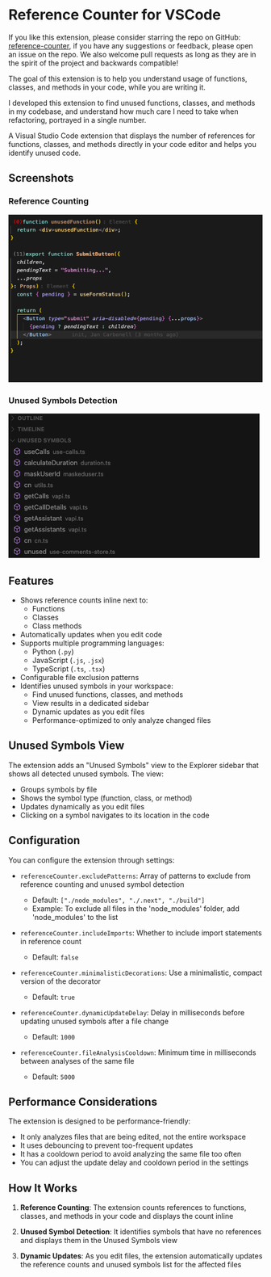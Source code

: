 # Reference Counter for VSCode


If you like this extension, please consider starring the repo on GitHub: [reference-counter](https://github.com/gosvig123/reference_count_extension),
if you have any suggestions or feedback, please open an issue on the repo. We also welcome pull requests as long as they are in the spirit of the project and backwards compatible!

The goal of this extension is to help you understand usage of functions, classes, and methods in your code, while you are writing it.

I developed this extension to find unused functions, classes, and methods in my codebase, and understand how much care I need to take when refactoring, portrayed in a single number.

A Visual Studio Code extension that displays the number of references for functions, classes, and methods directly in your code editor and helps you identify unused code.

## Screenshots

### Reference Counting
![Reference Counting](inline_unused.png)

### Unused Symbols Detection
![Unused Symbols](workspace_unused.png)

## Features

- Shows reference counts inline next to:
  - Functions
  - Classes
  - Class methods
- Automatically updates when you edit code
- Supports multiple programming languages:
  - Python (`.py`)
  - JavaScript (`.js`, `.jsx`)
  - TypeScript (`.ts`, `.tsx`)
- Configurable file exclusion patterns
- Identifies unused symbols in your workspace:
  - Find unused functions, classes, and methods
  - View results in a dedicated sidebar
  - Dynamic updates as you edit files
  - Performance-optimized to only analyze changed files


## Unused Symbols View

The extension adds an "Unused Symbols" view to the Explorer sidebar that shows all detected unused symbols. The view:

- Groups symbols by file
- Shows the symbol type (function, class, or method)
- Updates dynamically as you edit files
- Clicking on a symbol navigates to its location in the code

## Configuration

You can configure the extension through settings:

- `referenceCounter.excludePatterns`: Array of patterns to exclude from reference counting and unused symbol detection
  - Default: `["./node_modules", "./.next", "./build"]`
  - Example: To exclude all files in the 'node_modules' folder, add 'node_modules' to the list

- `referenceCounter.includeImports`: Whether to include import statements in reference count
  - Default: `false`

- `referenceCounter.minimalisticDecorations`: Use a minimalistic, compact version of the decorator
  - Default: `true`

- `referenceCounter.dynamicUpdateDelay`: Delay in milliseconds before updating unused symbols after a file change
  - Default: `1000`

- `referenceCounter.fileAnalysisCooldown`: Minimum time in milliseconds between analyses of the same file
  - Default: `5000`

## Performance Considerations

The extension is designed to be performance-friendly:

- It only analyzes files that are being edited, not the entire workspace
- It uses debouncing to prevent too-frequent updates
- It has a cooldown period to avoid analyzing the same file too often
- You can adjust the update delay and cooldown period in the settings

## How It Works

1. **Reference Counting**: The extension counts references to functions, classes, and methods in your code and displays the count inline

2. **Unused Symbol Detection**: It identifies symbols that have no references and displays them in the Unused Symbols view

3. **Dynamic Updates**: As you edit files, the extension automatically updates the reference counts and unused symbols list for the affected files